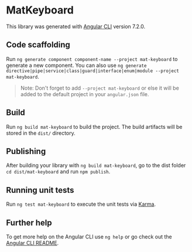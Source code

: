 # MatKeyboard

This library was generated with [Angular CLI](https://github.com/angular/angular-cli) version 7.2.0.

## Code scaffolding

Run `ng generate component component-name --project mat-keyboard` to generate a new component. You can also use `ng generate directive|pipe|service|class|guard|interface|enum|module --project mat-keyboard`.

> Note: Don't forget to add `--project mat-keyboard` or else it will be added to the default project in your `angular.json` file.

## Build

Run `ng build mat-keyboard` to build the project. The build artifacts will be stored in the `dist/` directory.

## Publishing

After building your library with `ng build mat-keyboard`, go to the dist folder `cd dist/mat-keyboard` and run `npm publish`.

## Running unit tests

Run `ng test mat-keyboard` to execute the unit tests via [Karma](https://karma-runner.github.io).

## Further help

To get more help on the Angular CLI use `ng help` or go check out the [Angular CLI README](https://github.com/angular/angular-cli/blob/master/README.md).

